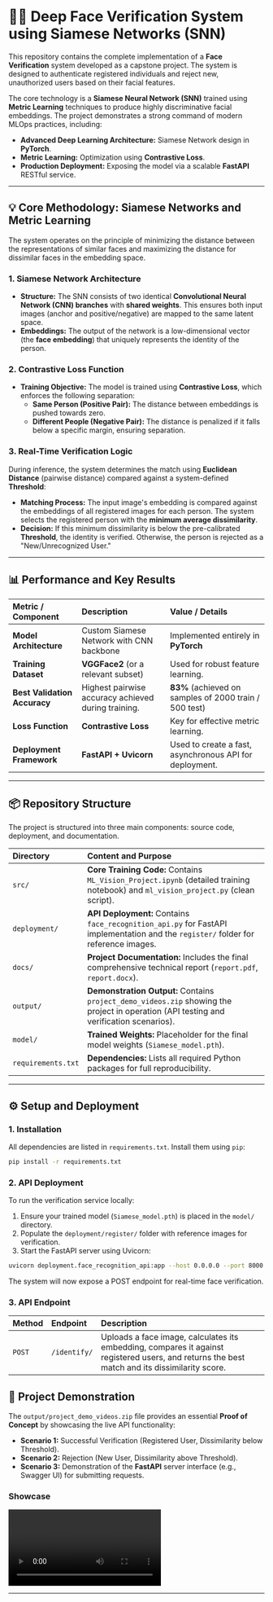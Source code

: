 # 👨‍💻 Deep Face Verification System using Siamese Networks (SNN)

This repository contains the complete implementation of a **Face Verification** system developed as a capstone project. The system is designed to authenticate registered individuals and reject new, unauthorized users based on their facial features.

The core technology is a **Siamese Neural Network (SNN)** trained using **Metric Learning** techniques to produce highly discriminative facial embeddings. The project demonstrates a strong command of modern MLOps practices, including:

  * **Advanced Deep Learning Architecture:** Siamese Network design in **PyTorch**.
  * **Metric Learning:** Optimization using **Contrastive Loss**.
  * **Production Deployment:** Exposing the model via a scalable **FastAPI** RESTful service.

-----

## 💡 Core Methodology: Siamese Networks and Metric Learning

The system operates on the principle of minimizing the distance between the representations of similar faces and maximizing the distance for dissimilar faces in the embedding space.

### 1\. Siamese Network Architecture

  * **Structure:** The SNN consists of two identical **Convolutional Neural Network (CNN) branches** with **shared weights**. This ensures both input images (anchor and positive/negative) are mapped to the same latent space.
  * **Embeddings:** The output of the network is a low-dimensional vector (the **face embedding**) that uniquely represents the identity of the person.

### 2\. Contrastive Loss Function

  * **Training Objective:** The model is trained using **Contrastive Loss**, which enforces the following separation:
      * **Same Person (Positive Pair):** The distance between embeddings is pushed towards zero.
      * **Different People (Negative Pair):** The distance is penalized if it falls below a specific margin, ensuring separation.

### 3\. Real-Time Verification Logic

During inference, the system determines the match using **Euclidean Distance** (pairwise distance) compared against a system-defined **Threshold**:

  * **Matching Process:** The input image's embedding is compared against the embeddings of all registered images for each person. The system selects the registered person with the **minimum average dissimilarity**.
  * **Decision:** If this minimum dissimilarity is below the pre-calibrated **Threshold**, the identity is verified. Otherwise, the person is rejected as a "New/Unrecognized User."

-----

## 📊 Performance and Key Results

| Metric / Component | Description | Value / Details |
| :--- | :--- | :--- |
| **Model Architecture** | Custom Siamese Network with CNN backbone | Implemented entirely in **PyTorch** |
| **Training Dataset** | **VGGFace2** (or a relevant subset) | Used for robust feature learning. |
| **Best Validation Accuracy** | Highest pairwise accuracy achieved during training. | $\mathbf{83\%}$ (achieved on samples of 2000 train / 500 test) |
| **Loss Function** | **Contrastive Loss** | Key for effective metric learning. |
| **Deployment Framework** | **FastAPI + Uvicorn** | Used to create a fast, asynchronous API for deployment. |

-----

## 📦 Repository Structure

The project is structured into three main components: source code, deployment, and documentation.

| Directory | Content and Purpose |
| :--- | :--- |
| `src/` | **Core Training Code:** Contains `ML_Vision_Project.ipynb` (detailed training notebook) and `ml_vision_project.py` (clean script). |
| `deployment/` | **API Deployment:** Contains `face_recognition_api.py` for FastAPI implementation and the `register/` folder for reference images. |
| `docs/` | **Project Documentation:** Includes the final comprehensive technical report (`report.pdf`, `report.docx`). |
| `output/` | **Demonstration Output:** Contains `project_demo_videos.zip` showing the project in operation (API testing and verification scenarios). |
| `model/` | **Trained Weights:** Placeholder for the final model weights (`Siamese_model.pth`). |
| `requirements.txt` | **Dependencies:** Lists all required Python packages for full reproducibility. |

-----

## ⚙️ Setup and Deployment

### 1\. Installation

All dependencies are listed in `requirements.txt`. Install them using `pip`:

```bash
pip install -r requirements.txt
```

### 2\. API Deployment

To run the verification service locally:

1.  Ensure your trained model (`Siamese_model.pth`) is placed in the `model/` directory.
2.  Populate the `deployment/register/` folder with reference images for verification.
3.  Start the FastAPI server using Uvicorn:

<!-- end list -->

```bash
uvicorn deployment.face_recognition_api:app --host 0.0.0.0 --port 8000
```

The system will now expose a POST endpoint for real-time face verification.

### 3\. API Endpoint

| Method | Endpoint | Description |
| :--- | :--- | :--- |
| `POST` | `/identify/` | Uploads a face image, calculates its embedding, compares it against registered users, and returns the best match and its dissimilarity score. |

## 🎥 Project Demonstration

The `output/project_demo_videos.zip` file provides an essential **Proof of Concept** by showcasing the live API functionality:

  * **Scenario 1:** Successful Verification (Registered User, Dissimilarity below Threshold).
  * **Scenario 2:** Rejection (New User, Dissimilarity above Threshold).
  * **Scenario 3:** Demonstration of the **FastAPI** server interface (e.g., Swagger UI) for submitting requests.

### Showcase

![images](https://github.com/MahdisSep/Deep-Face-Verification-PyTorch/blob/main/output/output2.mp4)

-----